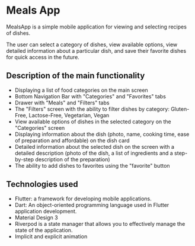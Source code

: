 # Meals App

MealsApp is a simple mobile application for viewing and selecting recipes of dishes.

The user can select a category of dishes, view available options, view detailed information about a particular dish, and save their favorite dishes for quick access in the future.

## Description of the main functionality

+ Displaying a list of food categories on the main screen
+ Bottom Navigation Bar with "Categories" and "Favorites" tabs
+ Drawer with "Meals" and "Filters" tabs
+ The "Filters" screen with the ability to filter dishes by category: Gluten-Free, Lactose-Free, Vegetarian, Vegan
+ View available options of dishes in the selected category on the "Categories" screen
+ Displaying information about the dish (photo, name, cooking time, ease of preparation and affordable) on the dish card
+ Detailed information about the selected dish on the screen with a detailed description (photo of the dish, a list of ingredients and a step-by-step description of the preparation)
+ The ability to add dishes to favorites using the "favorite" button

## Technologies used

+ Flutter: a framework for developing mobile applications.
+ Dart: An object-oriented programming language used in Flutter application development.
+ Material Design 3
+ Riverpod is a state manager that allows you to effectively manage the state of the application.
+ Implicit and explicit animation
